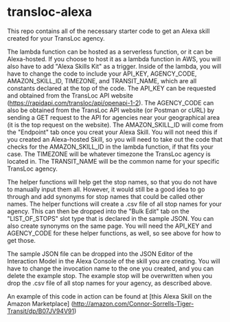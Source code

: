 # transloc-alexa

This repo contains all of the necessary starter code to get an Alexa skill created for your TransLoc agency.

The lambda function can be hosted as a serverless function, or it can be Alexa-hosted. If you choose to host it as a lambda function in AWS, you will also have to add "Alexa Skills Kit" as a trigger. Inside of the lambda, you will have to change the code to include your API_KEY, AGENCY_CODE, AMAZON_SKILL_ID, TIMEZONE, and TRANSIT_NAME, which are all constants declared at the top of the code.
    The API_KEY can be requested and obtained from the TransLoc API website (https://rapidapi.com/transloc/api/openapi-1-2).
    The AGENCY_CODE can also be obtained from the TransLoc API website (or Postman or cURL) by sending a GET request to the API for agencies near your geographical area (it is the top request on the website).
    The AMAZON_SKILL_ID will come from the "Endpoint" tab once you creat your Alexa Skill. You will not need this if you created an Alexa-hosted Skill, so you will need to take out the code that checks for the AMAZON_SKILL_ID in the lambda function, if that fits your case.
    The TIMEZONE will be whatever timezone the TransLoc agency is located in.
    The TRANSIT_NAME will be the common name for your specific TransLoc agency.

The helper functions will help get the stop names, so that you do not have to manually input them all. However, it would still be a good idea to go through and add synonyms for stop names that could be called other names. The helper functions will create a .csv file of all stop names for your agency. This can then be dropped into the "Bulk Edit" tab on the "LIST_OF_STOPS" slot type that is declared in the sample JSON. You can also create synonyms on the same page. You will need the API_KEY and AGENCY_CODE for these helper functions, as well, so see above for how to get those.

The sample JSON file can be dropped into the JSON Editor of the Interaction Model in the Alexa Console of the skill you are creating. You will have to change the invocation name to the one you created, and you can delete the example stop. The example stop will be overwritten when you drop the .csv file of all stop names for your agency, as described above.

An example of this code in action can be found at [this Alexa Skill on the Amazon Marketplace] (http://amazon.com/Connor-Sorrells-Tiger-Transit/dp/B07JV94V91)
